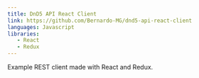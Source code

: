 ```yaml
---
title: DnD5 API React Client
link: https://github.com/Bernardo-MG/dnd5-api-react-client
languages: Javascript
libraries:
   - React
   - Redux
---
```

Example REST client made with React and Redux.
